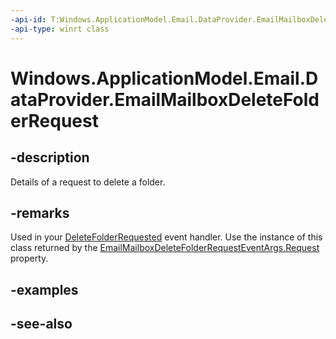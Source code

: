```yaml
---
-api-id: T:Windows.ApplicationModel.Email.DataProvider.EmailMailboxDeleteFolderRequest
-api-type: winrt class
---
```


<!-- Class syntax.
public class EmailMailboxDeleteFolderRequest : Windows.ApplicationModel.Email.DataProvider.IEmailMailboxDeleteFolderRequest
-->

# Windows.ApplicationModel.Email.DataProvider.EmailMailboxDeleteFolderRequest

## -description
Details of a request to delete a folder.

## -remarks
Used in your [DeleteFolderRequested](emaildataproviderconnection_deletefolderrequested.md) event handler. Use the instance of this class returned by the [EmailMailboxDeleteFolderRequestEventArgs.Request](emailmailboxdownloadmessagerequesteventargs_request.md) property.

## -examples

## -see-also
